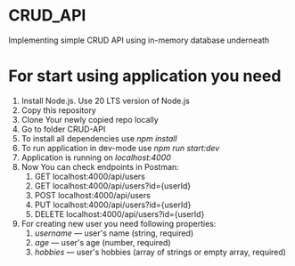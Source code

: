 # CRUD_API
Implementing simple CRUD API using in-memory database underneath

# For start using application you need

1. Install Node.js. Use 20 LTS version of Node.js
2. Copy this repository 
3. Clone Your newly copied repo locally
4. Go to folder CRUD-API
5. To install all dependencies use *npm install*
6. To run application in dev-mode use *npm run start:dev*
7. Application is running on *localhost:4000*
8. Now You can check endpoints in Postman:
    1. GET localhost:4000/api/users
    2. GET localhost:4000/api/users?id={userId}
    3. POST localhost:4000/api/users
    4. PUT localhost:4000/api/users?id={userId}
    5. DELETE localhost:4000/api/users?id={userId}
9. For creating new user you need following properties:
    1. *username* — user's name (string, required)
    2. *age* — user's age (number, required)
    3. *hobbies* — user's hobbies (array of strings or empty array, required)

